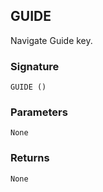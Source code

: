 ## GUIDE

Navigate Guide key.


### Signature

`GUIDE ()`


### Parameters

`None`


### Returns

`None`